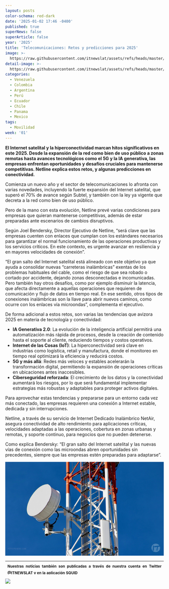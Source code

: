 ```yaml
---
layout: posts
color-schema: red-dark
date: '2025-01-02 17:46 -0400'
published: true
superNews: false
superArticle: false
year: '2025'
title: 'Telecomunicaciones: Retos y predicciones para 2025'
image: >-
  https://raw.githubusercontent.com/itnewslat/assets/refs/heads/master/img/540x320/Telecomunicacion-p.jpg
detail-image: >-
  https://raw.githubusercontent.com/itnewslat/assets/refs/heads/master/img/1024x680/Telecomunicacion-g.jpg
categories:
  - Venezuela
  - Colombia
  - Argentina
  - Perú
  - Ecuador
  - Chile
  - Panama
  - Mexico
tags:
  - Movilidad
week: '01'
---
```

**El Internet satelital y la hiperconectividad marcan hitos significativos en este 2025. Desde la expansión de la red como bien de uso público a zonas remotas hasta avances tecnológicos como el 5G y la IA generativa, las empresas enfrentan oportunidades y desafíos cruciales para mantenerse competitivas. Netline explica estos retos, y algunas predicciones en conectividad.**
 
Comienza un nuevo año y el sector de telecomunicaciones lo afronta con varias novedades, incluyendo la fuerte expansión del Internet satelital, que superó el 70% de avance según Subtel, y también con la ley ya vigente que decreta a la red como bien de uso público.

Pero de la mano con esta evolución, Netline prevé varias condiciones para empresas que quieran mantenerse competitivas, además de estar preparadas ante escenarios de cambios disruptivos.

Según Joel Bendersky, Director Ejecutivo de Netline, “será clave que las empresas cuenten con enlaces que cumplan con los estándares necesarios para garantizar el normal funcionamiento de las operaciones productivas y los servicios críticos. En este contexto, es urgente avanzar en resiliencia y en mayores velocidades de conexión”.

“El gran salto del Internet satelital está alineado con este objetivo ya que ayuda a consolidar nuevas “carreteras inalámbricas” exentas de los problemas habituales del cable, como el riesgo de que sea robado o cortado por accidente, dejando zonas desconectadas e incomunicadas. Pero también hay otros desafíos, como por ejemplo disminuir la latencia, que afecta directamente a aquellas operaciones que requieren de comunicación y flujo de datos en tiempo real. En ese sentido, otros tipos de conexiones inalámbricas son la llave para abrir nuevos caminos, como ocurre con los enlaces vía microondas”, complementa el ejecutivo.

De forma adicional a estos retos, son varias las tendencias que avizora 2025 en materia de tecnología y conectividad:

- **IA Generativa 2.0**:  La evolución de la inteligencia artificial permitirá una automatización más rápida de procesos, desde la creación de contenido hasta el soporte al cliente, reduciendo tiempos y costos operativos.
- **Internet de las Cosas (IoT)**: La hiperconectividad será clave en industrias como logística, retail y manufactura, donde el monitoreo en tiempo real optimizará la eficiencia y reducirá costos.
- **5G y más allá**: Redes más veloces y estables acelerarán la transformación digital, permitiendo la expansión de operaciones críticas en ubicaciones antes inaccesibles.
- **Ciberseguridad reforzada**: El crecimiento de los datos y la conectividad aumentará los riesgos, por lo que será fundamental implementar estrategias más robustas y adaptables para proteger activos digitales.

Para aprovechar estas tendencias y prepararse para un entorno cada vez más conectado, las empresas requieren una conexión a Internet estable, dedicada y sin interrupciones.

Netline, a través de su servicio de Internet Dedicado Inalámbrico NetAir, asegura conectividad de alto rendimiento para aplicaciones críticas, velocidades adaptadas a las operaciones, cobertura en zonas urbanas y remotas, y soporte continuo, para negocios que no pueden detenerse.

Como explica Bendersky: “El gran salto del Internet satelital y las nuevas vías de conexión como las microondas abren oportunidades sin precedentes, siempre que las empresas estén preparadas para adaptarse”.

![](https://raw.githubusercontent.com/itnewslat/assets/refs/heads/master/img/540x320/Telecomunicacion-p.jpg)

<table style="height: 42px;" width="569">
<tbody>
<tr>
<td style="text-align: justify;"><sub><strong>Nuestras noticias también son publicadas a través de nuestra cuenta en Twitter <a href="https://twitter.com/itnewslat?lang=es">@ITNEWSLAT</a> y en la aplicación <a href="https://squidapp.co/en/">SQUID</a></strong></sub></td>
</tr>
</tbody>
</table>

<img src="https://tracker.metricool.com/c3po.jpg?hash=56f88a41e39ab42c063cc51676587a04"/>
